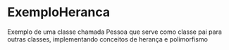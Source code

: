 # ExemploHeranca
Exemplo de uma classe chamada Pessoa que serve como classe pai para outras classes, implementando conceitos de herança e polimorfismo
